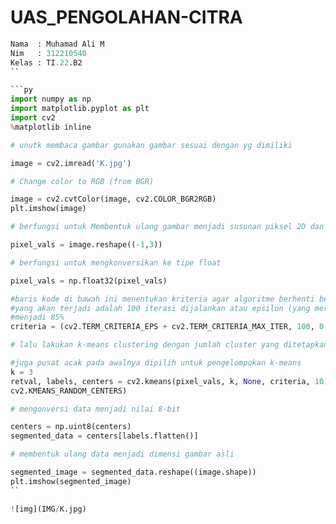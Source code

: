 # UAS_PENGOLAHAN-CITRA

````py
Nama  : Muhamad Ali M
Nim   : 312210540
Kelas : TI.22.B2
``

```py
import numpy as np
import matplotlib.pyplot as plt
import cv2
%matplotlib inline

# unutk membaca gambar gunakan gambar sesuai dengan yg dimiliki

image = cv2.imread('K.jpg')

# Change color to RGB (from BGR)

image = cv2.cvtColor(image, cv2.COLOR_BGR2RGB)
plt.imshow(image)

# berfungsi untuk Membentuk ulang gambar menjadi susunan piksel 2D dan 3 nilai warna (RGB)

pixel_vals = image.reshape((-1,3))

# berfungsi untuk mengkonversikan ke tipe float

pixel_vals = np.float32(pixel_vals)

#baris kode di bawah ini menentukan kriteria agar algoritme berhenti berjalan,
#yang akan terjadi adalah 100 iterasi dijalankan atau epsilon (yang merupakan akurasi yang dibutuhkan)
#menjadi 85%
criteria = (cv2.TERM_CRITERIA_EPS + cv2.TERM_CRITERIA_MAX_ITER, 100, 0.85)

# lalu lakukan k-means clustering dengan jumlah cluster yang ditetapkan sebagai 3

#juga pusat acak pada awalnya dipilih untuk pengelompokan k-means
k = 3
retval, labels, centers = cv2.kmeans(pixel_vals, k, None, criteria, 10,
cv2.KMEANS_RANDOM_CENTERS)

# mengonversi data menjadi nilai 8-bit

centers = np.uint8(centers)
segmented_data = centers[labels.flatten()]

# membentuk ulang data menjadi dimensi gambar asli

segmented_image = segmented_data.reshape((image.shape))
plt.imshow(segmented_image)
``

![img](IMG/K.jpg)

````
